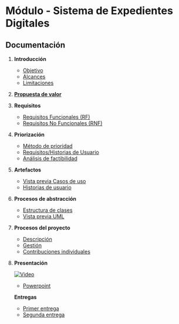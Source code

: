 # Módulo - Sistema de Expedientes Digitales

## Documentación

1. **Introducción**
    - [Objetivo](docs/objetivo.md)
    - [Alcances](docs/alcances.md)
    - [Limitaciones](docs/limitaciones.md)
2. **[Propuesta de valor](docs/propuesta_valor.md)**
3. **Requisitos**
    - [Requisitos Funcionales (RF)](docs/requisitos_funcionales.md)
    - [Requisitos No Funcionales (RNF)](docs/requisitos_no_funcionales.md)
4. **Priorización**
    - [Método de prioridad](docs/metodos_prioridad.md)
    - [Requisitos/Historias de Usuario](docs/requisitos.md)
    - [Análisis de factibilidad](docs/analisis_factibilidad.md)
5. **Artefactos**
    - [Vista previa Casos de uso](docs/diagramas/diagrama_casos.png)
    - [Historias de usuario](docs/historias_usuario.md)
6. **Procesos de abstracción**
    - [Estructura de clases](docs/estructura_clases.md)
    - [Vista previa UML](docs/diagramas/diagrama_uml_preview.png)
7. **Procesos del proyecto**
    - [Descripción](docs/descripcion_proceso.md)
    - [Gestión](docs/gestion_proceso.md)
    - [Contribuciones individuales](docs/contribucion_individual.md)
8. **Presentación**

    [![Video](https://img.youtube.com/vi/GppRmBpD5Mc/0.jpg)](https://www.youtube.com/watch?v=GppRmBpD5Mc "Expedientes clínicos")
   - [Powerpoint](docs/ExpedientesClinicos.pdf)

    **Entregas**
   - [Primer entrega](https://github.com/Diego-Ceron/ExpedientesClinicos/tree/Primer-entrega)
   - [Segunda entrega](https://github.com/Diego-Ceron/ExpedientesClinicos/tree/Segunda-entrega)
